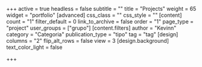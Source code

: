 +++
active = true
headless = false
subtitle = ""
title = "Projects"
weight = 65
widget = "portfolio"
[advanced]
css_class = ""
css_style = ""
[content]
count = "1"
filter_default = 0
link_to_archive = false
order = "1"
page_type = "project"
user_groups = ["grupo"]
[content.filters]
author = "Kevinn"
category = "Categoria"
publication_type = "tipo"
tag = "tag"
[design]
columns = "2"
flip_alt_rows = false
view = 3
[design.background]
text_color_light = false

+++
